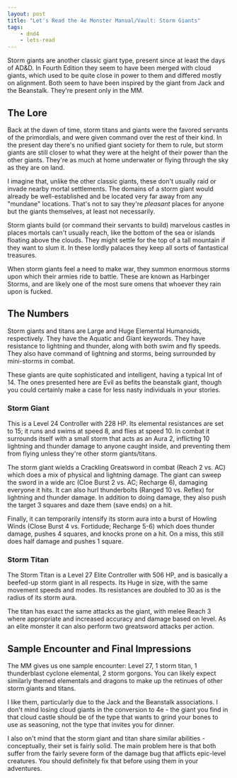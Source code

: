 ```yaml
---
layout: post
title: "Let's Read the 4e Monster Manual/Vault: Storm Giants"
tags:
    - dnd4
    - lets-read
---
```


Storm giants are another classic giant type, present since at least the days of
AD&D. In Fourth Edition they seem to have been merged with cloud giants, which
used to be quite close in power to them and differed mostly on alignment. Both
seem to have been inspired by the giant from Jack and the Beanstalk. They're
present only in the MM.

## The Lore

Back at the dawn of time, storm titans and giants were the favored servants of
the primordials, and were given command over the rest of their kind. In the
present day there's no unified giant society for them to rule, but storm giants
are still closer to what they were at the height of their power than the other
giants. They're as much at home underwater or flying through the sky as they are
on land.

I imagine that, unlike the other classic giants, these don't usually raid or
invade nearby mortal settlements. The domains of a storm giant would already be
well-established and be located very far away from any "mundane"
locations. That's not to say they're _pleasant_ places for anyone but the giants
themselves, at least not necessarily.

Storm giants build (or command their servants to build) marvelous castles in
places mortals can't usually reach, like the bottom of the sea or islands
floating above the clouds. They might settle for the top of a tall mountain if
they want to slum it. In these lordly palaces they keep all sorts of fantastical
treasures.

When storm giants feel a need to make war, they summon enormous storms upon
which their armies ride to battle. These are known as Harbinger Storms, and are
likely one of the most sure omens that whoever they rain upon is fucked.

## The Numbers

Storm giants and titans are Large and Huge Elemental Humanoids,
respectively. They have the Aquatic and Giant keywords. They have resistance to
lightning and thunder, along with both swim and fly speeds. They also have
command of lightning and storms, being surrounded by mini-storms in combat.

These giants are quite sophisticated and intelligent, having a typical Int
of 14. The ones presented here are Evil as befits the beanstalk giant, though
you could certainly make a case for less nasty individuals in your stories.

### Storm Giant

This is a Level 24 Controller with 228 HP. Its elemental resistances are set to
15; it runs and swims at speed 8, and flies at speed 10. In combat it surrounds
itself with a small storm that acts as an Aura 2, inflicting 10 lightning and
thunder damage to anyone caught inside, and preventing them from flying unless
they're other storm giants/titans.

The storm giant wields a Crackling Greatsword in combat (Reach 2 vs. AC) which
does a mix of physical and lightning damage. The giant can sweep the sword in a
wide arc (Cloe Burst 2 vs. AC; Recharge 6), damaging everyone it hits. It can
also hurl thunderbolts (Ranged 10 vs. Reflex) for lightning and thunder
damage. In addition to doing damage, they also push the target 3 squares and
daze them (save ends) on a hit.

Finally, it can temporarily intensify its storm aura into a burst of Howling
Winds (Close Burst 4 vs. Fortidude; Recharge 5-6) which does thunder damage,
pushes 4 squares, and knocks prone on a hit. On a miss, this still does half
damage and pushes 1 square.

### Storm Titan

The Storm Titan is a Level 27 Elite Controller with 506 HP, and is basically a
beefed-up storm giant in all respects. Its Huge in size, with the same movement
speeds and modes. Its resistances are doubled to 30 as is the radius of its
storm aura.

The titan has exact the same attacks as the giant, with melee Reach 3 where
appropriate and increased accuracy and damage based on level. As an elite
monster it can also perform two greatsword attacks per action.

## Sample Encounter and Final Impressions

The MM gives us one sample encounter: Level 27, 1 storm titan, 1 thunderblast
cyclone elemental, 2 storm gorgons. You can likely expect similarly themed
elementals and dragons to make up the retinues of other storm giants and titans.

I like them, particularly due to the Jack and the Beanstalk associations. I
don't mind losing cloud giants in the conversion to 4e - the giant you find in
that cloud castle should be of the type that wants to grind your bones to use as
seasoning, not the type that invites you for dinner.

I also on't mind that the storm giant and titan share similar abilities -
conceptually, their set is fairly solid. The main problem here is that both
suffer from the fairly severe form of the damage bug that afflicts epic-level
creatures. You should definitely fix that before using them in your adventures.
